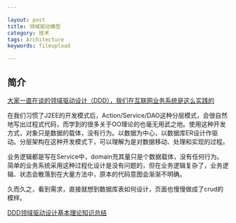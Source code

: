```yaml
---

layout: post
title: 领域驱动模型
category: 技术
tags: Architecture
keywords: fileupload

---
```


## 简介


[大家一直在谈的领域驱动设计（DDD），我们在互联网业务系统是这么实践的](https://mp.weixin.qq.com/s/jMWuMuIvI1cFThC-WQGbHQ?utm_medium=hao.caibaojian.com&utm_source=hao.caibaojian.com)

在我们习惯了J2EE的开发模式后，Action/Service/DAO这种分层模式，会很自然地写出过程式代码，而学到的很多关于OO理论的也毫无用武之地。使用这种开发方式，对象只是数据的载体，没有行为。以数据为中心，以数据库ER设计作驱动。分层架构在这种开发模式下，可以理解为是对数据移动、处理和实现的过程。

业务逻辑都是写在Service中，domain充其量只是个数据载体，没有任何行为。简单的业务系统采用这种过程化设计是没有问题的，但在业务逻辑复杂了，业务逻辑、状态会散落到在大量方法中，原本的代码意图会渐渐不明确。

久而久之，看到需求，直接就想到数据库表如何设计，页面也慢慢做成了crud的模样。

[DDD领域驱动设计基本理论知识总结](http://www.cnblogs.com/netfocus/archive/2011/10/10/2204949.html)
